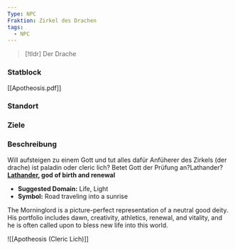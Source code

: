 ```yaml
---
Type: NPC
Fraktion: Zirkel des Drachen
tags:
  - NPC
---
```

> [!tldr] Der Drache

### Statblock 
[[Apotheosis.pdf]]
### Standort
### Ziele
### Beschreibung
Will aufsteigen zu einem Gott und tut alles dafür
Anfüherer des Zirkels (der drache) ist paladin oder cleric lich? Betet Gott der Prüfung an?Lathander? 
[**Lathander**](https://blackcitadelrpg.com/lathander-5e/)**, god of birth and renewal**

- **Suggested Domain:** Life, Light
- **Symbol:** Road traveling into a sunrise

The Morninglord is a picture-perfect representation of a neutral good deity. His portfolio includes dawn, creativity, athletics, renewal, and vitality, and he is often called upon to bless new life into this world.

![[Apotheosis (Cleric Lich)]]

